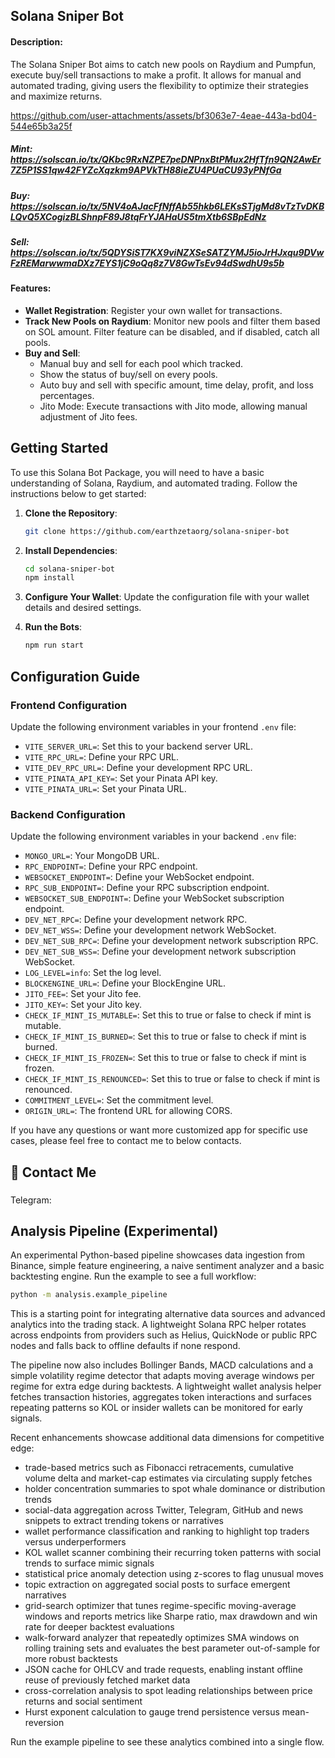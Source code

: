 ## Solana Sniper Bot

#### Description:
The Solana Sniper Bot aims to catch new pools on Raydium and Pumpfun, execute buy/sell transactions to make a profit. It allows for manual and automated trading, giving users the flexibility to optimize their strategies and maximize returns.

https://github.com/user-attachments/assets/bf3063e7-4eae-443a-bd04-544e65b3a25f

##### Mint: https://solscan.io/tx/QKbc9RxNZPE7peDNPnxBtPMux2HfTfn9QN2AwEr7Z5P1SS1qw42FYZcXqzkm9APVkTH88ieZU4PUaCU93yPNfGa
##### Buy: https://solscan.io/tx/5NV4oAJacFfNffAb55hkb6LEKsSTjgMd8vTzTvDKBLQvQ5XCogizBLShnpF89J8tqFrYJAHaUS5tmXtb6SBpEdNz
##### Sell: https://solscan.io/tx/5QDYSiST7KX9viNZXSeSATZYMJ5ioJrHJxqu9DVwFzREMarwwmaDXz7EYS1jC9oQq8z7V8GwTsEv94dSwdhU9s5b

#### Features:
- **Wallet Registration**: Register your own wallet for transactions.
- **Track New Pools on Raydium**: Monitor new pools and filter them based on SOL amount. Filter feature can be disabled, and if disabled, catch all pools.
- **Buy and Sell**: 
  - Manual buy and sell for each pool which tracked.
  - Show the status of buy/sell on every pools.
  - Auto buy and sell with specific amount, time delay, profit, and loss percentages.
  - Jito Mode: Execute transactions with Jito mode, allowing manual adjustment of Jito fees.

## Getting Started

To use this Solana Bot Package, you will need to have a basic understanding of Solana, Raydium, and automated trading. Follow the instructions below to get started:

1. **Clone the Repository**: 
   ```bash
   git clone https://github.com/earthzetaorg/solana-sniper-bot
   ```
2. **Install Dependencies**:
   ```bash
   cd solana-sniper-bot
   npm install
   ```
3. **Configure Your Wallet**: Update the configuration file with your wallet details and desired settings.

4. **Run the Bots**:
     ```bash
     npm run start
     ```

## Configuration Guide

### Frontend Configuration
Update the following environment variables in your frontend `.env` file:

- `VITE_SERVER_URL=`: Set this to your backend server URL.
- `VITE_RPC_URL=`: Define your RPC URL.
- `VITE_DEV_RPC_URL=`: Define your development RPC URL.
- `VITE_PINATA_API_KEY=`: Set your Pinata API key.
- `VITE_PINATA_URL=`: Set your Pinata URL.

### Backend Configuration
Update the following environment variables in your backend `.env` file:

- `MONGO_URL=`: Your MongoDB URL.
- `RPC_ENDPOINT=`: Define your RPC endpoint.
- `WEBSOCKET_ENDPOINT=`: Define your WebSocket endpoint.
- `RPC_SUB_ENDPOINT=`: Define your RPC subscription endpoint.
- `WEBSOCKET_SUB_ENDPOINT=`: Define your WebSocket subscription endpoint.
- `DEV_NET_RPC=`: Define your development network RPC.
- `DEV_NET_WSS=`: Define your development network WebSocket.
- `DEV_NET_SUB_RPC=`: Define your development network subscription RPC.
- `DEV_NET_SUB_WSS=`: Define your development network subscription WebSocket.
- `LOG_LEVEL=info`: Set the log level.
- `BLOCKENGINE_URL=`: Define your BlockEngine URL.
- `JITO_FEE=`: Set your Jito fee.
- `JITO_KEY=`: Set your Jito key.
- `CHECK_IF_MINT_IS_MUTABLE=`: Set this to true or false to check if mint is mutable.
- `CHECK_IF_MINT_IS_BURNED=`: Set this to true or false to check if mint is burned.
- `CHECK_IF_MINT_IS_FROZEN=`: Set this to true or false to check if mint is frozen.
- `CHECK_IF_MINT_IS_RENOUNCED=`: Set this to true or false to check if mint is renounced.
- `COMMITMENT_LEVEL=`: Set the commitment level.
- `ORIGIN_URL=`: The frontend URL for allowing CORS.

If you have any questions or want more customized app for specific use cases, please feel free to contact me to below contacts.

## 👋 Contact Me

### 
Telegram:
###

## Analysis Pipeline (Experimental)

An experimental Python-based pipeline showcases data ingestion from Binance, simple feature engineering, a naive sentiment analyzer and a basic backtesting engine. Run the example to see a full workflow:

```bash
python -m analysis.example_pipeline
```

This is a starting point for integrating alternative data sources and advanced analytics into the trading stack. A lightweight
Solana RPC helper rotates across endpoints from providers such as Helius, QuickNode or public RPC nodes and falls back to
offline defaults if none respond.

The pipeline now also includes Bollinger Bands, MACD calculations and a simple volatility regime detector that adapts moving
average windows per regime for extra edge during backtests. A lightweight wallet
analysis helper fetches transaction histories, aggregates token interactions and
surfaces repeating patterns so KOL or insider wallets can be monitored for early
signals.

Recent enhancements showcase additional data dimensions for competitive edge:

- trade-based metrics such as Fibonacci retracements, cumulative volume delta and
  market-cap estimates via circulating supply fetches
- holder concentration summaries to spot whale dominance or distribution trends
- social-data aggregation across Twitter, Telegram, GitHub and news snippets to
  extract trending tokens or narratives
- wallet performance classification and ranking to highlight top traders versus
  underperformers
- KOL wallet scanner combining their recurring token patterns with social
  trends to surface mimic signals
- statistical price anomaly detection using z-scores to flag unusual moves
- topic extraction on aggregated social posts to surface emergent narratives
- grid-search optimizer that tunes regime-specific moving-average windows and
  reports metrics like Sharpe ratio, max drawdown and win rate for deeper
  backtest evaluations
- walk-forward analyzer that repeatedly optimizes SMA windows on rolling
  training sets and evaluates the best parameter out-of-sample for more robust
  backtests
- JSON cache for OHLCV and trade requests, enabling instant offline reuse of
  previously fetched market data
- cross-correlation analysis to spot leading relationships between price
  returns and social sentiment
- Hurst exponent calculation to gauge trend persistence versus
  mean-reversion

Run the example pipeline to see these analytics combined into a single flow.
